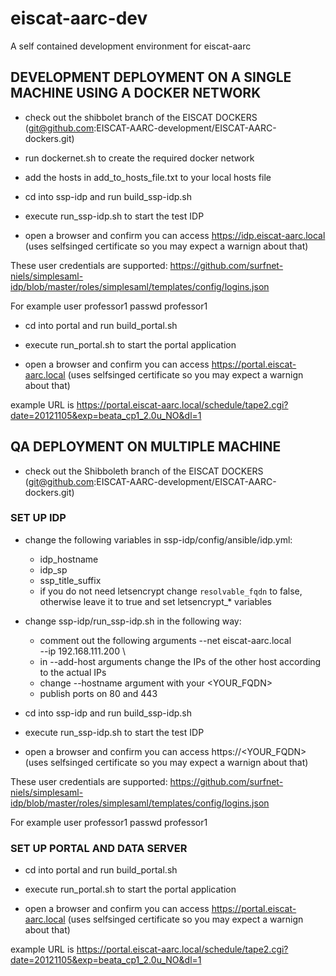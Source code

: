# eiscat-aarc-dev

A self contained development environment for eiscat-aarc

## DEVELOPMENT DEPLOYMENT ON A SINGLE MACHINE USING A DOCKER NETWORK

* check out the shibbolet branch of the EISCAT DOCKERS (git@github.com:EISCAT-AARC-development/EISCAT-AARC-dockers.git)

* run dockernet.sh to create the required docker network

* add the hosts in add_to_hosts_file.txt to your local hosts file


* cd into ssp-idp and run build_ssp-idp.sh

* execute run_ssp-idp.sh to start the test IDP

* open a browser and confirm you can access https://idp.eiscat-aarc.local (uses selfsinged certificate so you may expect a warnign about that)

These user credentials are supported: https://github.com/surfnet-niels/simplesaml-idp/blob/master/roles/simplesaml/templates/config/logins.json

For example user professor1 passwd professor1 

* cd into portal and run build_portal.sh

* execute run_portal.sh to start the portal application

* open a browser and confirm you can access https://portal.eiscat-aarc.local (uses selfsinged certificate so you may expect a warnign about that)

example URL is https://portal.eiscat-aarc.local/schedule/tape2.cgi?date=20121105&exp=beata_cp1_2.0u_NO&dl=1


## QA DEPLOYMENT ON MULTIPLE MACHINE

* check out the Shibboleth branch of the EISCAT DOCKERS (git@github.com:EISCAT-AARC-development/EISCAT-AARC-dockers.git)

### SET UP IDP

* change the following variables in ssp-idp/config/ansible/idp.yml:
    * idp_hostname
    * idp_sp
    * ssp_title_suffix
    * if you do not need letsencrypt change `resolvable_fqdn` to false, otherwise 
    leave it to true and set letsencrypt_* variables

* change ssp-idp/run_ssp-idp.sh in the following way:
    * comment out the following arguments 
        --net eiscat-aarc.local \
        --ip 192.168.111.200 \
    * in --add-host arguments change the IPs of the other host according to the actual IPs
    * change --hostname argument with your <YOUR_FQDN>
    * publish ports on 80 and 443

* cd into ssp-idp and run build_ssp-idp.sh

* execute run_ssp-idp.sh to start the test IDP

* open a browser and confirm you can access https://<YOUR_FQDN> (uses selfsinged certificate so you may expect a warnign about that)

These user credentials are supported: https://github.com/surfnet-niels/simplesaml-idp/blob/master/roles/simplesaml/templates/config/logins.json

For example user professor1 passwd professor1 

### SET UP PORTAL AND DATA SERVER

* cd into portal and run build_portal.sh

* execute run_portal.sh to start the portal application

* open a browser and confirm you can access https://portal.eiscat-aarc.local (uses selfsinged certificate so you may expect a warnign about that)

example URL is https://portal.eiscat-aarc.local/schedule/tape2.cgi?date=20121105&exp=beata_cp1_2.0u_NO&dl=1




